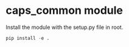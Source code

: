 # caps_common module
 
Install the module with the setup.py file in root.

```python
pip install -e .
````